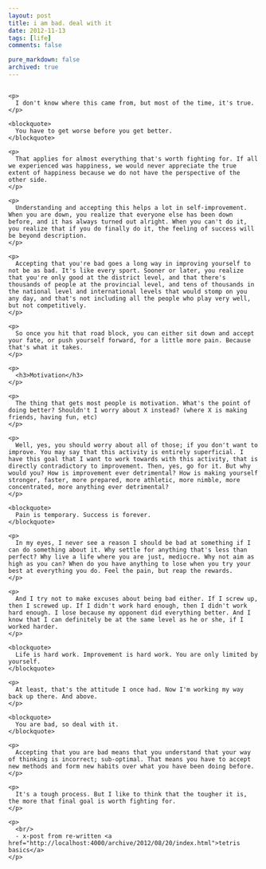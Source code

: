 ```yaml
---
layout: post
title: i am bad. deal with it
date: 2012-11-13
tags: [life]
comments: false

pure_markdown: false
archived: true
---
```



<div class="container">
  <div class="sixteen columns">

    <p>
      I don't know where this came from, but most of the time, it's true.
    </p>

    <blockquote>
      You have to get worse before you get better.
    </blockquote>

    <p>
      That applies for almost everything that's worth fighting for. If all we experienced was happiness, we would never appreciate the true extent of happiness because we do not have the perspective of the other side.
    </p>

    <p>
      Understanding and accepting this helps a lot in self-improvement. When you are down, you realize that everyone else has been down before, and it has always turned out alright. When you can't do it, you realize that if you do finally do it, the feeling of success will be beyond description.
    </p>

    <p>
      Accepting that you're bad goes a long way in improving yourself to not be as bad. It's like every sport. Sooner or later, you realize that you're only good at the district level, and that there's thousands of people at the provincial level, and tens of thousands in the national level and international levels that would stomp on you any day, and that's not including all the people who play very well, but not competitively.
    </p>

    <p>
      So once you hit that road block, you can either sit down and accept your fate, or push yourself forward, for a little more pain. Because that's what it takes.
    </p>

    <p>
      <h3>Motivation</h3>
    </p>

    <p>
      The thing that gets most people is motivation. What's the point of doing better? Shouldn't I worry about X instead? (where X is making friends, having fun, etc)
    </p>

    <p>
      Well, yes, you should worry about all of those; if you don't want to improve. You may say that this activity is entirely superficial. I have this goal that I want to work towards with this activity, that is directly contradictory to improvement. Then, yes, go for it. But why would you? How is improvement ever detrimental? How is making yourself stronger, faster, more prepared, more athletic, more nimble, more concentrated, more anything ever detrimental?
    </p>

    <blockquote>
      Pain is temporary. Success is forever.
    </blockquote>

    <p>
      In my eyes, I never see a reason I should be bad at something if I can do something about it. Why settle for anything that's less than perfect? Why live a life where you are just, mediocre. Why not aim as high as you can? When do you have anything to lose when you try your best at everything you do. Feel the pain, but reap the rewards.
    </p>

    <p>
      And I try not to make excuses about being bad either. If I screw up, then I screwed up. If I didn't work hard enough, then I didn't work hard enough. I lose because my opponent did everything better. And I know that I can definitely be at the same level as he or she, if I worked harder.
    </p>

    <blockquote>
      Life is hard work. Improvement is hard work. You are only limited by yourself.
    </blockquote>

    <p>
      At least, that's the attitude I once had. Now I'm working my way back up there. And above.
    </p>

    <blockquote>
      You are bad, so deal with it.
    </blockquote>

    <p>
      Accepting that you are bad means that you understand that your way of thinking is incorrect; sub-optimal. That means you have to accept new methods and form new habits over what you have been doing before.
    </p>

    <p>
      It's a tough process. But I like to think that the tougher it is, the more that final goal is worth fighting for.
    </p>

    <p>
      <br/>
      - x-post from re-written <a href="http://localhost:4000/archive/2012/08/20/index.html">tetris basics</a>
    </p>

  </div>
</div>
